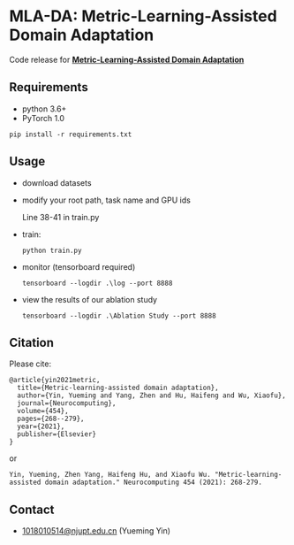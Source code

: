 # MLA-DA: Metric-Learning-Assisted Domain Adaptation
Code release for **[Metric-Learning-Assisted Domain Adaptation](https://www.sciencedirect.com/science/article/pii/S0925231221007608)** 
## Requirements
- python 3.6+
- PyTorch 1.0

`pip install -r requirements.txt`

## Usage

- download datasets

- modify your root path, task name and GPU ids

    Line 38-41 in train.py

- train:

  `python train.py`
  
- monitor (tensorboard required)

  `tensorboard --logdir .\log --port 8888`
  
- view the results of our ablation study

  `tensorboard --logdir .\Ablation Study --port 8888`

## Citation
Please cite:
```
@article{yin2021metric,
  title={Metric-learning-assisted domain adaptation},
  author={Yin, Yueming and Yang, Zhen and Hu, Haifeng and Wu, Xiaofu},
  journal={Neurocomputing},
  volume={454},
  pages={268--279},
  year={2021},
  publisher={Elsevier}
}
```
or
```
Yin, Yueming, Zhen Yang, Haifeng Hu, and Xiaofu Wu. "Metric-learning-assisted domain adaptation." Neurocomputing 454 (2021): 268-279.
```

## Contact
- 1018010514@njupt.edu.cn (Yueming Yin)
